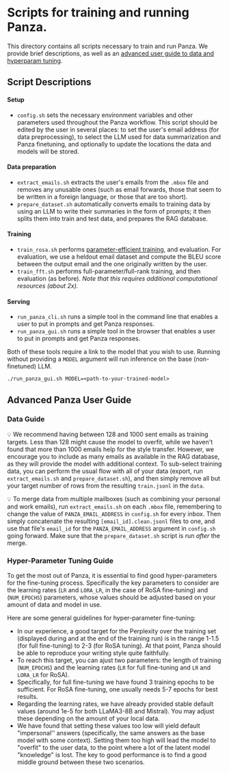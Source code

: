 # Scripts for training and running Panza.

This directory contains all scripts necessary to train and run Panza. We provide brief descriptions, as well as an [advanced user guide to data and hyperparam tuning](#advanced-panza-user-guide).

## Script Descriptions

#### Setup
* `config.sh` sets the necessary environment variables and other parameters used throughout the Panza workflow. This script should be edited by the user in several places: to set the user's email address (for data preprocessing), to select the LLM used for data summarization and Panza finetuning, and optionally to update the locations the data and models will be stored.

#### Data preparation
* `extract_emails.sh` extracts the user's emails from the `.mbox` file and removes any unusable ones (such as email forwards, those that seem to be written in a foreign language, or those that are too short).
* `prepare_dataset.sh` automatically converts emails to training data by using an LLM to write their summaries in the form of prompts; it then splits them into train and test data, and prepares the RAG database.

#### Training
* `train_rosa.sh` performs [parameter-efficient training](https://arxiv.org/pdf/2401.04679.pdf), and evaluation. For evaluation, we use a heldout email dataset and compute the BLEU score between the output email and the one originally written by the user. 
* `train_fft.sh` performs full-parameter/full-rank training, and then evaluation (as before). _Note that this requires additional computational resources (about 2x)._ 

#### Serving
* `run_panza_cli.sh` runs a simple tool in the command line that enables a user to put in prompts and get Panza responses.
* `run_panza_gui.sh` runs a simple tool in the browser that enables a user to put in prompts and get Panza responses.

Both of these tools require a link to the model that you wish to use. Running without providing a `MODEL` argument will run inference on the base (non-finetuned) LLM.

```
./run_panza_gui.sh MODEL=<path-to-your-trained-model>
```


## Advanced Panza User Guide

### Data Guide

:bulb: We recommend having between 128 and 1000 sent emails as training targets. Less than 128 might cause the model to overfit, while we haven't found that more than 1000 emails help for the style transfer. However, we encourage you to include as many emails as available in the RAG database, as they will provide the model with additional context. To sub-select training data, you can perform the usual flow with all of your data (export, run `extract_emails.sh` and `prepare_dataset.sh`), and then simply remove all but your target number of rows from the resulting `train.jsonl` in the `data`.

:bulb: To merge data from multiple mailboxes (such as combining your personal and work emails), run `extract_emails.sh` on each `.mbox` file, remembering to change the value of `PANZA_EMAIL_ADDRESS` in `config.sh` for every inbox. Then simply concatenate the resulting `[email_id].clean.jsonl` files to one, and use that file's `email_id` for the `PANZA_EMAIL_ADDRESS` argument in `config.sh` going forward. Make sure that the `prepare_dataset.sh` script is run _after_ the merge.


### Hyper-Parameter Tuning Guide

To get the most out of Panza, it is essential to find good hyper-parameters for the fine-tuning process. 
Specifically the key parameters to consider are the learning rates (`LR` and  `LORA_LR`, in the case of RoSA fine-tuning) and (`NUM_EPOCHS`) parameters, whose values should be adjusted based on your amount of data and model in use. 

Here are some general guidelines for hyper-parameter fine-tuning: 

* In our experience, a good target for the Perplexity over the training set (displayed during and at the end of the training run) is in the range 1-1.5 (for full fine-tuning) to 2-3 (for RoSA tuning). At that point, Panza should be able to reproduce your writing style quite faithfully.
* To reach this target, you can ajust two parameters: the length of training (`NUM_EPOCHS`) and the learning rates (`LR` for full fine-tuning and `LR` and `LORA_LR` for RoSA).
* Specifically, for full fine-tuning we have found 3 training epochs to be sufficient. For RoSA fine-tuning, one usually needs 5-7 epochs for best results. 
* Regarding the learning rates, we have already provided stable default values (around 1e-5 for both LLaMA3-8B and Mistral). You may adjust these depending on the amount of your local data.
* We have found that setting these values too low will yield default "impersonal'' answers (specifically, the same answers as the base model with some context). Setting them too high will lead the model to "overfit" to the user data, to the point where a lot of the latent model "knowledge" is lost. The key to good performance is to find a good middle ground between these two scenarios.  
